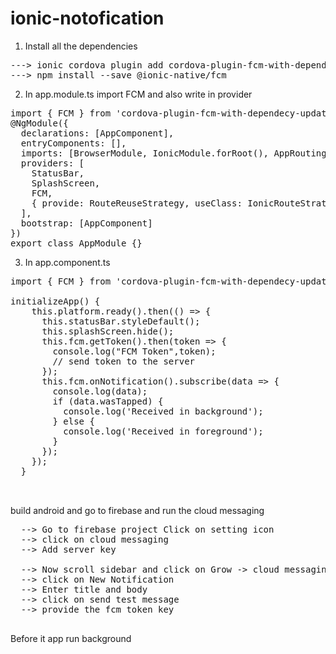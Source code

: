 # ionic-notofication
1. Install all the dependencies
<pre>
---> ionic cordova plugin add cordova-plugin-fcm-with-dependecy-updated
---> npm install --save @ionic-native/fcm
</pre>

2. In app.module.ts import FCM and also write in provider
<pre>
import { FCM } from 'cordova-plugin-fcm-with-dependecy-updated/ionic/ngx'
@NgModule({
  declarations: [AppComponent],
  entryComponents: [],
  imports: [BrowserModule, IonicModule.forRoot(), AppRoutingModule, HttpClientModule],
  providers: [
    StatusBar,
    SplashScreen,
    FCM,
    { provide: RouteReuseStrategy, useClass: IonicRouteStrategy }
  ],
  bootstrap: [AppComponent]
})
export class AppModule {}
</pre>

3. In app.component.ts
<pre>
import { FCM } from 'cordova-plugin-fcm-with-dependecy-updated/ionic/ngx';

initializeApp() {
    this.platform.ready().then(() => {
      this.statusBar.styleDefault();
      this.splashScreen.hide();
      this.fcm.getToken().then(token => {
        console.log("FCM Token",token);
        // send token to the server
      });
      this.fcm.onNotification().subscribe(data => {
        console.log(data);
        if (data.wasTapped) {
          console.log('Received in background');
        } else {
          console.log('Received in foreground');
        }
      });
    });
  }
  
  </pre>
  
  build android and go to firebase and run the cloud messaging
  <pre>
  --> Go to firebase project Click on setting icon
  --> click on cloud messaging
  --> Add server key
  
  --> Now scroll sidebar and click on Grow -> cloud messaging
  --> click on New Notification
  --> Enter title and body 
  --> click on send test message
  --> provide the fcm token key
  </pre>
  Before it app run background 

